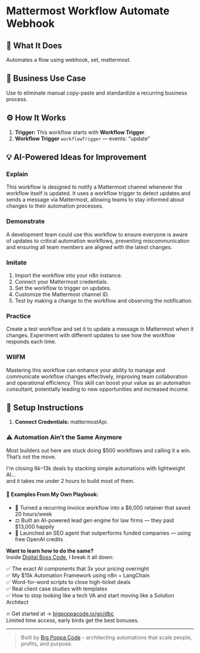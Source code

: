 # Mattermost Workflow Automate Webhook
  ## 🚀 What It Does
  Automates a flow using webhook, set, mattermost.
  
  ## 💼 Business Use Case
  Use to eliminate manual copy-paste and standardize a recurring business process.
  
  ## ⚙️ How It Works
  1. **Trigger:** This workflow starts with **Workflow Trigger**.
  2. **Workflow Trigger** `workflowTrigger` — events: "update"
  
  ## 💡 AI-Powered Ideas for Improvement
  ### Explain
This workflow is designed to notify a Mattermost channel whenever the workflow itself is updated. It uses a workflow trigger to detect updates and sends a message via Mattermost, allowing teams to stay informed about changes to their automation processes.

### Demonstrate
A development team could use this workflow to ensure everyone is aware of updates to critical automation workflows, preventing miscommunication and ensuring all team members are aligned with the latest changes.

### Imitate
1. Import the workflow into your n8n instance.
2. Connect your Mattermost credentials.
3. Set the workflow to trigger on updates.
4. Customize the Mattermost channel ID.
5. Test by making a change to the workflow and observing the notification.

### Practice
Create a test workflow and set it to update a message in Mattermost when it changes. Experiment with different updates to see how the workflow responds each time.

### WIIFM
Mastering this workflow can enhance your ability to manage and communicate workflow changes effectively, improving team collaboration and operational efficiency. This skill can boost your value as an automation consultant, potentially leading to new opportunities and increased income.
  
  ## 🔧 Setup Instructions
  1. **Connect Credentials:** mattermostApi.
  
### ⚠️ Automation Ain’t the Same Anymore

Most builders out here are stuck doing $500 workflows and calling it a win.  
That’s not the move.  

I'm closing $6k–$13k deals by stacking simple automations with lightweight AI...  
and it takes me under 2 hours to build most of them.

#### 🧠 Examples From My Own Playbook:
- 🔁 Turned a recurring invoice workflow into a $6,000 retainer that saved 20 hours/week  
- ⚖️ Built an AI-powered lead gen engine for law firms — they paid $13,000 happily  
- 🚀 Launched an SEO agent that outperforms funded companies — using free OpenAI credits  

**Want to learn how to do the same?**  
Inside [Digital Boss Code](https://bigpoppacode.io/go/dbc), I break it all down:

✅ The exact AI components that 3x your pricing overnight  
✅ My $15k Automation Framework using n8n + LangChain  
✅ Word-for-word scripts to close high-ticket deals  
✅ Real client case studies with templates  
✅ How to stop looking like a tech VA and start moving like a Solution Architect  

🔥 Get started at → [bigpoppacode.io/go/dbc](https://bigpoppacode.io/go/dbc)  
Limited time access, early birds get the best bonuses.

---
> Built by [Big Poppa Code](https://bigpoppacode.io) – architecting automations that scale people, profits, and purpose.
  